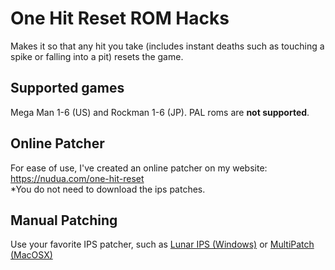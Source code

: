 # One Hit Reset ROM Hacks
Makes it so that any hit you take (includes instant deaths such as touching a spike or falling into a pit) resets the game.

## Supported games
Mega Man 1-6 (US) and Rockman 1-6 (JP). PAL roms are **not supported**.

## Online Patcher
For ease of use, I've created an online patcher on my website: https://nudua.com/one-hit-reset  
*You do not need to download the ips patches.

## Manual Patching
Use your favorite IPS patcher, such as [Lunar IPS (Windows)](http://fusoya.eludevisibility.org/lips/) or [MultiPatch (MacOSX)](https://www.romhacking.net/utilities/746/)
